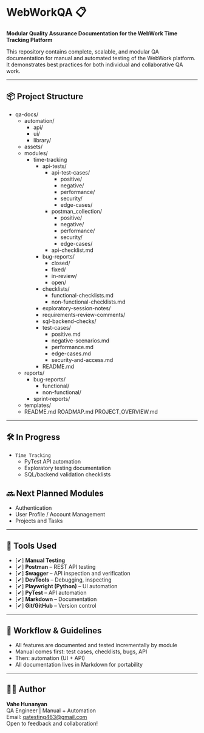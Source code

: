 # WebWorkQA 📋

**Modular Quality Assurance Documentation for the WebWork Time Tracking Platform**

This repository contains complete, scalable, and modular QA documentation for manual and automated testing of the WebWork platform.
It demonstrates best practices for both individual and collaborative QA work.

---

## 📦 Project Structure

- qa-docs/
  - automation/
    - api/
    - ui/
    - library/
  - assets/
  - modules/
    - time-tracking
      - api-tests/
        - api-test-cases/
          - positive/
          - negative/
          - performance/
          - security/
          - edge-cases/
        - postman_collection/
          - positive/
          - negative/
          - performance/
          - security/
          - edge-cases/
        - api-checklist.md
      - bug-reports/
        - closed/
        - fixed/
        - in-review/
        - open/
      - checklists/
        - functional-checklists.md
        - non-functional-checklists.md
      - exploratory-session-notes/
      - requirements-review-comments/
      - sql-backend-checks/
      - test-cases/
        - positive.md
        - negative-scenarios.md
        - performance.md
        - edge-cases.md
        - security-and-access.md
      - README.md
  - reports/
    - bug-reports/
      - functional/
      - non-functional/
    - sprint-reports/
  - templates/
  - README.md
ROADMAP.md
PROJECT_OVERVIEW.md

---

## 🛠️ In Progress
- `Time Tracking`
  - PyTest API automation
  - Exploratory testing documentation
  - SQL/backend validation checklists

## 🔜 Next Planned Modules

- Authentication 
- User Profile / Account Management
- Projects and Tasks

---

## 🧪 Tools Used

- [✔] **Manual Testing**
- [✔] **Postman** – REST API testing
- [✔] **Swagger** – API inspection and verification
- [✔] **DevTools** – Debugging, inspecting
- [✔] **Playwright (Python)** – UI automation
- [✔] **PyTest** – API automation 
- [✔] **Markdown** – Documentation
- [✔] **Git/GitHub** – Version control

---

## 🔄 Workflow & Guidelines

- All features are documented and tested incrementally by module
- Manual comes first: test cases, checklists, bugs, API
- Then: automation (UI + API)
- All documentation lives in Markdown for portability

---

## 👨‍💻 Author

**Vahe Hunanyan**  
QA Engineer | Manual + Automation  
Email: qatesting463@gmail.com  
Open to feedback and collaboration!